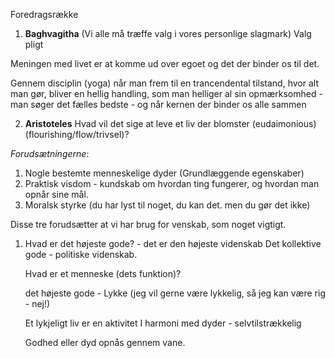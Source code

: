 Foredragsrække 


1. **Baghvagitha** (Vi alle må træffe valg i vores personlige slagmark)
Valg
pligt


Meningen med livet er at komme ud over egoet og det der binder os til det.

Gennem disciplin (yoga) når man frem til en trancendental tilstand, hvor alt man gør, bliver en hellig handling, som man helliger al sin opmærksomhed - man søger det fælles bedste - og når kernen der binder os alle sammen 

2. **Aristoteles** 
Hvad vil det sige at leve et liv der blomster (eudaimonious) (flourishing/flow/trivsel)?

*Forudsætningerne*: 
1. Nogle bestemte menneskelige dyder (Grundlæggende egenskaber)
2. Praktisk visdom - kundskab om hvordan ting fungerer, og hvordan man opnår sine mål.
3. Moralsk styrke (du har lyst til noget, du kan det. men du gør det ikke)

Disse tre forudsætter at vi har brug for venskab, som noget vigtigt. 

1. Hvad er det højeste gode? - det er den højeste videnskab 
    Det kollektive gode - politiske videnskab. 

	Hvad er et menneske (dets funktion)? 

	det højeste gode - Lykke (jeg vil gerne være lykkelig, så jeg kan være rig - nej!)

	Et lykjeligt liv er en aktivitet I harmoni med dyder - selvtilstrækkelig 

	Godhed eller dyd opnås gennem vane. 

	
